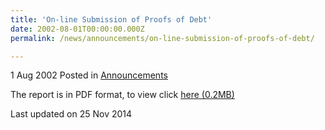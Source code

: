 ```yaml
---
title: 'On-line Submission of Proofs of Debt'
date: 2002-08-01T00:00:00.000Z
permalink: /news/announcements/on-line-submission-of-proofs-of-debt/

---
```



1 Aug 2002 Posted in [Announcements](/news/announcements) 


The report is in PDF format, to view click [here (0.2MB)](/files/news/announcements/2002/08/linkclick9b01.pdf)


<p class="right-side-updated">Last updated on 25 Nov 2014</p> 
